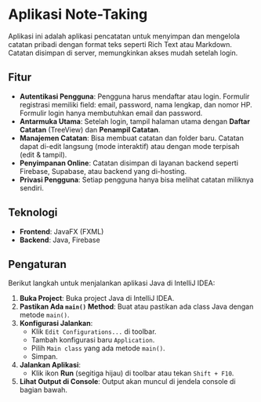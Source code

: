 # Aplikasi Note-Taking

Aplikasi ini adalah aplikasi pencatatan untuk menyimpan dan mengelola catatan pribadi dengan format teks seperti Rich Text atau Markdown. Catatan disimpan di server, memungkinkan akses mudah setelah login.

## Fitur

- **Autentikasi Pengguna**: Pengguna harus mendaftar atau login. Formulir registrasi memiliki field: email, password, nama lengkap, dan nomor HP. Formulir login hanya membutuhkan email dan password.
- **Antarmuka Utama**: Setelah login, tampil halaman utama dengan **Daftar Catatan** (TreeView) dan **Penampil Catatan**.
- **Manajemen Catatan**: Bisa membuat catatan dan folder baru. Catatan dapat di-edit langsung (mode interaktif) atau dengan mode terpisah (edit & tampil).
- **Penyimpanan Online**: Catatan disimpan di layanan backend seperti Firebase, Supabase, atau backend yang di-hosting.
- **Privasi Pengguna**: Setiap pengguna hanya bisa melihat catatan miliknya sendiri.

## Teknologi

- **Frontend**: JavaFX (FXML)
- **Backend**: Java, Firebase

## Pengaturan

Berikut langkah untuk menjalankan aplikasi Java di IntelliJ IDEA:

1. **Buka Project**: Buka project Java di IntelliJ IDEA.
2. **Pastikan Ada `main()` Method**: Buat atau pastikan ada class Java dengan metode `main()`. 
3. **Konfigurasi Jalankan**:
   - Klik `Edit Configurations...` di toolbar.
   - Tambah konfigurasi baru `Application`.
   - Pilih `Main class` yang ada metode `main()`.
   - Simpan.
4. **Jalankan Aplikasi**:
   - Klik ikon **Run** (segitiga hijau) di toolbar atau tekan `Shift + F10`.
5. **Lihat Output di Console**: Output akan muncul di jendela console di bagian bawah.
